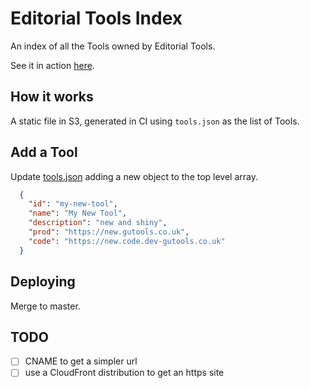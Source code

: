 # Editorial Tools Index

An index of all the Tools owned by Editorial Tools.

See it in action [here](https://tools-gutools-co-uk.s3-eu-west-1.amazonaws.com/index.html).

## How it works
A static file in S3, generated in CI using `tools.json` as the list of Tools.

## Add a Tool
Update [tools.json](./tools.json) adding a new object to the top level array.

```json
  {
    "id": "my-new-tool",
    "name": "My New Tool",
    "description": "new and shiny",
    "prod": "https://new.gutools.co.uk",
    "code": "https://new.code.dev-gutools.co.uk"
  }
```

## Deploying
Merge to master.

## TODO
- [ ] CNAME to get a simpler url
- [ ] use a CloudFront distribution to get an https site
